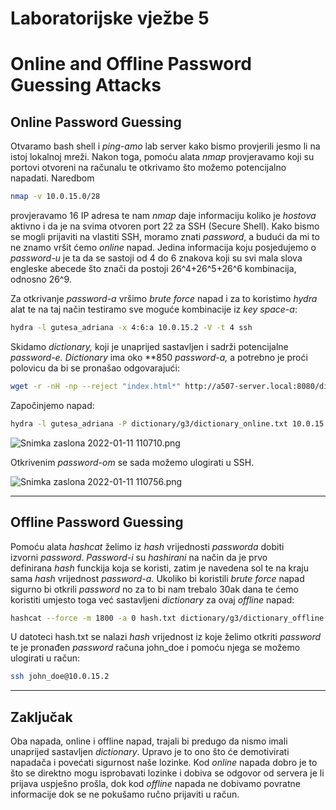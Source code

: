 # Laboratorijske vježbe 5

# **Online and Offline Password Guessing Attacks**

## Online Password Guessing

Otvaramo bash shell i *ping-amo* lab server kako bismo provjerili jesmo li na istoj lokalnoj mreži. Nakon toga, pomoću alata *nmap* provjeravamo koji su portovi otvoreni na računalu te otkrivamo što možemo potencijalno napadati. Naredbom 

```bash
nmap -v 10.0.15.0/28
```

provjeravamo 16 IP adresa te nam *nmap* daje informaciju koliko je *hostova* aktivno i da je na svima otvoren port 22 za SSH (Secure Shell). Kako bismo se mogli prijaviti na vlastiti SSH, moramo znati *password*, a budući da mi to ne znamo vršit ćemo *online* napad. Jedina informacija koju posjedujemo o *password-u* je ta da se sastoji od 4 do 6 znakova koji su svi mala slova engleske abecede što znači da postoji 26^4+26^5+26^6 kombinacija, odnosno 26^9.

Za otkrivanje *password-a* vršimo *brute force* napad i za to koristimo *hydra* alat te na taj način testiramo sve moguće kombinacije iz *key space-a*:

```bash
hydra -l gutesa_adriana -x 4:6:a 10.0.15.2 -V -t 4 ssh
```

Skidamo *dictionary,* koji je unaprijed sastavljen i sadrži potencijalne *password-e. Dictionary* ima oko **850 *password-a,* a potrebno je proći polovicu da bi se pronašao odgovarajući:

```bash
wget -r -nH -np --reject "index.html*" http://a507-server.local:8080/dictionary/g3/
```

Započinjemo napad:

```bash
hydra -l gutesa_adriana -P dictionary/g3/dictionary_online.txt 10.0.15.2 -V -t 4 ssh
```

![Snimka zaslona 2022-01-11 110710.png](Laboratorijske%20vjez%CC%8Cbe%205%201b03854196984a68a4e8993119d22cc3/Snimka_zaslona_2022-01-11_110710.png)

Otkrivenim *password-om* se sada možemo ulogirati u SSH.

![Snimka zaslona 2022-01-11 110756.png](Laboratorijske%20vjez%CC%8Cbe%205%201b03854196984a68a4e8993119d22cc3/Snimka_zaslona_2022-01-11_110756.png)

---

## Offline Password Guessing

Pomoću alata *hashcat* želimo iz *hash* vrijednosti *passworda* dobiti izvorni *password*. *Password-i* su *hashirani* na način da je prvo definirana *hash* funckija koja se koristi, zatim je navedena sol te na kraju sama *hash* vrijednost *password-a.* Ukoliko bi koristili *brute force* napad sigurno bi otkrili *password* no za to bi nam trebalo 30ak dana te ćemo koristiti umjesto toga već sastavljeni *dictionary* za ovaj *offline* napad:

```bash
hashcat --force -m 1800 -a 0 hash.txt dictionary/g3/dictionary_offline.txt -- status --status-timer 10
```

U datoteci hash.txt se nalazi *hash* vrijednost iz koje želimo otkriti *password* te je pronađen *password* računa john_doe i pomoću njega se možemo ulogirati u račun:

```bash
ssh john_doe@10.0.15.2
```

---

## Zaključak

Oba napada, online i offline napad, trajali bi predugo da nismo imali unaprijed sastavljen *dictionary*. Upravo je to ono što će demotivirati napadača i povećati sigurnost naše lozinke. Kod *online* napada dobro je to što se direktno mogu isprobavati lozinke i dobiva se odgovor od servera je li prijava uspješno prošla, dok kod *offline* napada ne dobivamo povratne informacije dok se ne pokušamo ručno prijaviti u račun.